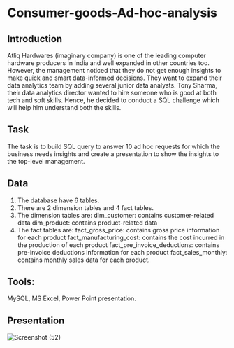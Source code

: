 # Consumer-goods-Ad-hoc-analysis

## Introduction
Atliq Hardwares (imaginary company) is one of the leading computer hardware producers in India and well expanded in other countries too. However, the management noticed that they do not get enough insights to make quick and smart data-informed decisions. They want to expand their data analytics team by adding several junior data analysts. Tony Sharma, their data analytics director wanted to hire someone who is good at both tech and soft skills. Hence, he decided to conduct a SQL challenge which will help him understand both the skills.

## Task
The task is to build SQL query to answer 10 ad hoc requests for which the business needs insights and create a presentation to show the insights to the top-level management.

## Data
1. The database have 6 tables.
2. There are 2 dimension tables and 4 fact tables.
3. The dimension tables are:
    dim_customer: contains customer-related data
    dim_product: contains product-related data
4. The fact tables are:
   fact_gross_price: contains gross price information for each product
   fact_manufacturing_cost: contains the cost incurred in the production of each product
   fact_pre_invoice_deductions: contains pre-invoice deductions information for each product
   fact_sales_monthly: contains monthly sales data for each product.

## Tools:
MySQL,
MS Excel,
Power Point presentation.

## Presentation

![Screenshot (52)](https://user-images.githubusercontent.com/99702912/221411572-fe5dc206-1204-41fb-8881-43ee839350c7.png)

